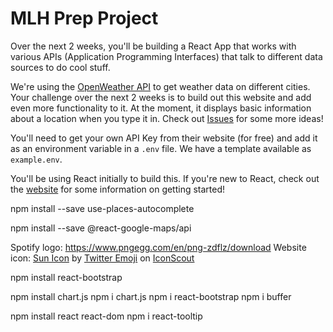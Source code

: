 # MLH Prep Project

Over the next 2 weeks, you'll be building a React App that works with various APIs (Application Programming Interfaces) that talk to different data sources to do cool stuff.

We're using the [OpenWeather API](https://openweathermap.org/current) to get weather data on different cities. Your challenge over the next 2 weeks is to build out this website and add even more functionality to it. At the moment, it displays basic information about a location when you type it in. Check out [Issues](/issues) for some more ideas!

You'll need to get your own API Key from their website (for free) and add it as an environment variable in a `.env` file. We have a template available as `example.env`.

You'll be using React initially to build this. If you're new to React, check out the [website](https://reactjs.org) for some information on getting started! 


npm install --save use-places-autocomplete

npm install --save @react-google-maps/api

Spotify logo:
https://www.pngegg.com/en/png-zdflz/download
Website icon:
<a href="https://iconscout.com/icons/sun" target="_blank">Sun Icon</a> by <a href="https://iconscout.com/contributors/twitter-inc">Twitter Emoji</a> on <a href="https://iconscout.com">IconScout</a>


npm install react-bootstrap

npm install chart.js
npm i chart.js
npm i react-bootstrap
npm i buffer

npm install react react-dom
npm i react-tooltip